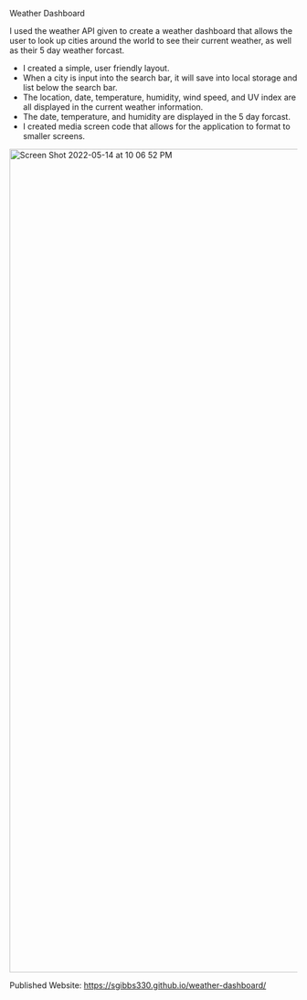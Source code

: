 Weather Dashboard

I used the weather API given to create a weather dashboard that allows the user to look up cities around the world to see their current weather, as well as their 5 day weather forcast. 

- I created a simple, user friendly layout.
- When a city is input into the search bar, it will save into local storage and list below the search bar.
- The location, date, temperature, humidity, wind speed, and UV index are all displayed in the current weather information.
- The date, temperature, and humidity are displayed in the 5 day forcast.
- I created  media screen code that allows for the application to format to smaller screens.

<img width="1440" alt="Screen Shot 2022-05-14 at 10 06 52 PM" src="https://user-images.githubusercontent.com/101609307/168458337-c3a459cf-263a-4580-9ab8-4643be721b4f.png">

Published Website: 
https://sgibbs330.github.io/weather-dashboard/
